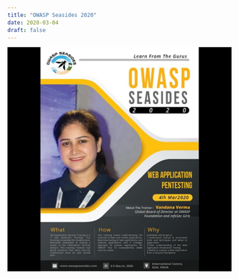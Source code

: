 ```yaml
---
title: "OWASP Seasides 2020"
date: 2020-03-04
draft: false
---
```


![OWASP Seasides](/images/owaspseasides.jpg)

